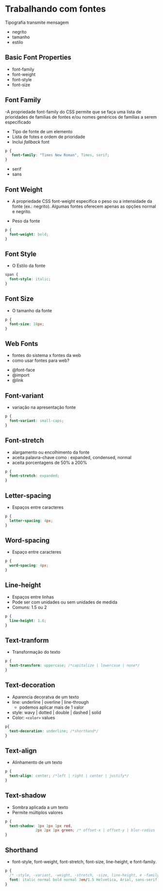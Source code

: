 # Trabalhando com fontes

Tipografia transmite mensagem

- negrito
- tamanho
- estilo

## Basic Font Properties

* font-family
* font-weight
* font-style
* font-size

## Font Family
 -A propriedade font-family do CSS permite que se faça uma lista de prioridades de familias de fontes e/ou nomes genéricos de famílias a serem especificado


* Tipo de fonte de um elemento
* Lista de fotes e ordem de prioridade
* Inclui *fallback* font

```CSS
p {
   font-family: "Times New Roman", Times, serif;
}
```
   - serif
   - sans

## Font Weight
-    A propriedade CSS font-weight especifica o peso ou a intensidade da fonte (ex.: negrito). Algumas fontes  oferecem apenas as opções normal e negrito.


* Peso da fonte

```CSS
p {
  font-weight: bold;
}
```

## Font Style

* O Estilo da fonte

```CSS
span {
  font-style: italic;
}
```

## Font Size

* O tamanho da fonte

```CSS
p {
  font-size: 18px;
}
```

## Web Fonts

- fontes do sistema x fontes da web
- como usar fontes para web?

* @font-face
* @import
* @link

## Font-variant

* variação na apresentação fonte

```CSS
p {
  font-variant: small-caps;
}
```
## Font-stretch

* alargamento ou encolhimento da fonte 
* aceita palavra-chave como : expanded, condensed, normal 
* aceita porcentagens de 50% a 200%

```CSS
p {
  font-stretch: expanded;
}
```

## Letter-spacing
 
* Espaços entre caracteres

```CSS
p {
  letter-spacing: 4px;
}
```
## Word-spacing

* Espaço entre caracteres

```Css
p {
  word-spacing: 4px;
}
```

## Line-height

* Espaços entre linhas
* Pode ser com unidades ou sem unidades de medida
* Comuns: 1.5 ou 2

```CSS
p {
  line-height: 1.6;
}
```

## Text-tranform

* Transformação do texto

```CSS
p { 
  text-transform: uppercase; /*capitalize | lowercase | none*/
}
```

## Text-decoration

* Aparencia decoratva de um texto
* line: underline | overline | line-through
    * podemos aplicar mais de 1 valor
* style: wavy | dotted | double | dashed | solid
* Color: `<color>` values

```CSS
p{
  text-decoration: underline; /*shorthand*/
}
```

## Text-align

* Alinhamento de um texto

```CSS
p {
  text-align: center; /*left | right | center | justify*/
}
```

## Text-shadow

* Sombra aplicada a um texto
* Permite múltiplos valores 

```CSS
p {
  text-shadow: 1px 1px 1px red,
              2px 2px 1px green; /* offset-x | offset-y | blur-radius | color */
}
```

## Shorthand

* font-style, font-weight, font-stretch, font-size, line-height, e font-family.

```CSS
p {
  /* -style, -variant, -weight, -stretch, -size, line-height, e -family.*/
  font: italic normal bold normal 3em/1.5 Helvetica, Arial, sans-serif;
}
```